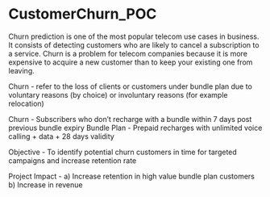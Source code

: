 # CustomerChurn_POC

Churn prediction is one of the most popular telecom use cases in business. It consists of detecting customers who are likely to cancel a subscription to a service. Churn is a problem for telecom companies because it is more expensive to acquire a new customer than to keep your existing one from leaving.

Churn - refer to the loss of clients or customers under bundle plan due to voluntary reasons (by choice) or involuntary reasons (for example relocation)

Churn - Subscribers who don’t recharge with a bundle within 7 days post previous bundle expiry Bundle Plan - Prepaid recharges with unlimited voice calling + data + 28 days validity

Objective - To identify potential churn customers in time for targeted campaigns and increase retention rate

Project Impact - a) Increase retention in high value bundle plan customers b) Increase in revenue
